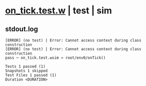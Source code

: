 # [on_tick.test.w](../../../../../../examples/tests/sdk_tests/schedule/on_tick.test.w) | test | sim

## stdout.log
```log
[ERROR] (no test) | Error: Cannot access context during class construction
[ERROR] (no test) | Error: Cannot access context during class construction
pass ─ on_tick.test.wsim » root/env0/onTick()

Tests 1 passed (1)
Snapshots 1 skipped
Test Files 1 passed (1)
Duration <DURATION>
```

